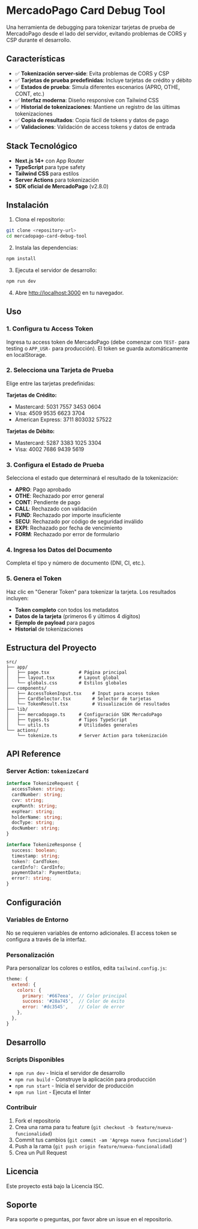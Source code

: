 # MercadoPago Card Debug Tool

Una herramienta de debugging para tokenizar tarjetas de prueba de MercadoPago desde el lado del servidor, evitando problemas de CORS y CSP durante el desarrollo.

## Características

- ✅ **Tokenización server-side**: Evita problemas de CORS y CSP
- ✅ **Tarjetas de prueba predefinidas**: Incluye tarjetas de crédito y débito
- ✅ **Estados de prueba**: Simula diferentes escenarios (APRO, OTHE, CONT, etc.)
- ✅ **Interfaz moderna**: Diseño responsive con Tailwind CSS
- ✅ **Historial de tokenizaciones**: Mantiene un registro de las últimas tokenizaciones
- ✅ **Copia de resultados**: Copia fácil de tokens y datos de pago
- ✅ **Validaciones**: Validación de access tokens y datos de entrada

## Stack Tecnológico

- **Next.js 14+** con App Router
- **TypeScript** para type safety
- **Tailwind CSS** para estilos
- **Server Actions** para tokenización
- **SDK oficial de MercadoPago** (v2.8.0)

## Instalación

1. Clona el repositorio:
```bash
git clone <repository-url>
cd mercadopago-card-debug-tool
```

2. Instala las dependencias:
```bash
npm install
```

3. Ejecuta el servidor de desarrollo:
```bash
npm run dev
```

4. Abre [http://localhost:3000](http://localhost:3000) en tu navegador.

## Uso

### 1. Configura tu Access Token

Ingresa tu access token de MercadoPago (debe comenzar con `TEST-` para testing o `APP_USR-` para producción). El token se guarda automáticamente en localStorage.

### 2. Selecciona una Tarjeta de Prueba

Elige entre las tarjetas predefinidas:

**Tarjetas de Crédito:**
- Mastercard: 5031 7557 3453 0604
- Visa: 4509 9535 6623 3704  
- American Express: 3711 803032 57522

**Tarjetas de Débito:**
- Mastercard: 5287 3383 1025 3304
- Visa: 4002 7686 9439 5619

### 3. Configura el Estado de Prueba

Selecciona el estado que determinará el resultado de la tokenización:

- **APRO**: Pago aprobado
- **OTHE**: Rechazado por error general
- **CONT**: Pendiente de pago
- **CALL**: Rechazado con validación
- **FUND**: Rechazado por importe insuficiente
- **SECU**: Rechazado por código de seguridad inválido
- **EXPI**: Rechazado por fecha de vencimiento
- **FORM**: Rechazado por error de formulario

### 4. Ingresa los Datos del Documento

Completa el tipo y número de documento (DNI, CI, etc.).

### 5. Genera el Token

Haz clic en "Generar Token" para tokenizar la tarjeta. Los resultados incluyen:

- **Token completo** con todos los metadatos
- **Datos de la tarjeta** (primeros 6 y últimos 4 dígitos)
- **Ejemplo de payload** para pagos
- **Historial** de tokenizaciones

## Estructura del Proyecto

```
src/
├── app/
│   ├── page.tsx           # Página principal
│   ├── layout.tsx         # Layout global
│   └── globals.css        # Estilos globales
├── components/
│   ├── AccessTokenInput.tsx    # Input para access token
│   ├── CardSelector.tsx        # Selector de tarjetas
│   └── TokenResult.tsx         # Visualización de resultados
├── lib/
│   ├── mercadopago.ts     # Configuración SDK MercadoPago
│   ├── types.ts           # Tipos TypeScript
│   └── utils.ts           # Utilidades generales
└── actions/
    └── tokenize.ts        # Server Action para tokenización
```

## API Reference

### Server Action: `tokenizeCard`

```typescript
interface TokenizeRequest {
  accessToken: string;
  cardNumber: string;
  cvv: string;
  expMonth: string;
  expYear: string;
  holderName: string;
  docType: string;
  docNumber: string;
}

interface TokenizeResponse {
  success: boolean;
  timestamp: string;
  token?: CardToken;
  cardInfo?: CardInfo;
  paymentData?: PaymentData;
  error?: string;
}
```

## Configuración

### Variables de Entorno

No se requieren variables de entorno adicionales. El access token se configura a través de la interfaz.

### Personalización

Para personalizar los colores o estilos, edita `tailwind.config.js`:

```javascript
theme: {
  extend: {
    colors: {
      primary: '#667eea',  // Color principal
      success: '#28a745',  // Color de éxito
      error: '#dc3545',    // Color de error
    },
  },
}
```

## Desarrollo

### Scripts Disponibles

- `npm run dev` - Inicia el servidor de desarrollo
- `npm run build` - Construye la aplicación para producción
- `npm run start` - Inicia el servidor de producción
- `npm run lint` - Ejecuta el linter

### Contribuir

1. Fork el repositorio
2. Crea una rama para tu feature (`git checkout -b feature/nueva-funcionalidad`)
3. Commit tus cambios (`git commit -am 'Agrega nueva funcionalidad'`)
4. Push a la rama (`git push origin feature/nueva-funcionalidad`)
5. Crea un Pull Request

## Licencia

Este proyecto está bajo la Licencia ISC.

## Soporte

Para soporte o preguntas, por favor abre un issue en el repositorio.